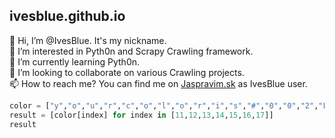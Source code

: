 ## ivesblue.github.io


👋 Hi, I’m @IvesBlue. It's my nickname.<br>
👀 I’m interested in Pyth0n and Scrapy Crawling framework.<br>
🌱 I’m currently learning Pyth0n.<br>
💞️ I’m looking to collaborate on various Crawling projects.<br>
📫 How to reach me? You can find me on [Jaspravim.sk](https://www.jaspravim.sk/profil/ivesblue) as IvesBlue user.<br>



```python
color = ["y","o","u","r","c","o","l","o","r","i","s","#","0","0","2","F","A","7"]
result = [color[index] for index in [11,12,13,14,15,16,17]]
result
```

